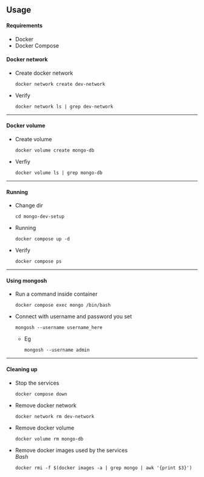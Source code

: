 
## Usage

#### Requirements
- Docker
- Docker Compose

#### Docker network
- Create docker network
  ```
  docker network create dev-network
  ```
- Verify
  ```
  docker network ls | grep dev-network
  ```
---

#### Docker volume
- Create volume
  ```
  docker volume create mongo-db
  ```
- Verfiy
  ```
  docker volume ls | grep mongo-db
  ```
---

#### Running
- Change dir
  ```
  cd mongo-dev-setup
  ```
- Running
  ```
  docker compose up -d
  ```
- Verify
  ```
  docker compose ps
  ```
---

#### Using mongosh
- Run a command inside container
  ```
  docker compose exec mongo /bin/bash
  ```
- Connect with username and password you set
  ```
  mongosh --username username_here 
  ```
  - Eg
    ```
    mongosh --username admin
    ```
---


#### Cleaning up
- Stop the services
  ```
  docker compose down
  ```
- Remove docker network
  ```
  docker network rm dev-network
  ```
- Remove docker volume
  ```
  docker volume rm mongo-db
  ```
- Remove docker images used by the services  
  *Bash*
  ```
  docker rmi -f $(docker images -a | grep mongo | awk '{print $3}')
  ```